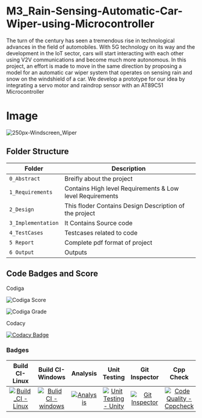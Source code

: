 # M3_Rain-Sensing-Automatic-Car-Wiper-using-Microcontroller

The turn of the century has seen a tremendous rise in technological advances in the field of 
automobiles. With 5G technology on its way and the development in the IoT sector, cars will 
start interacting with each other using V2V communications and become much more 
autonomous. In this project, an effort is made to move in the same direction by proposing a 
model for an automatic car wiper system that operates on sensing rain and snow on the 
windshield of a car. We develop a prototype for our idea by integrating a servo motor and 
raindrop sensor with an AT89C51 Microcontroller

# Image
![250px-Windscreen_Wiper](https://user-images.githubusercontent.com/101176652/168478774-12f746fd-ff52-437c-b6a5-ecb5cff25c33.gif)

## Folder Structure
|Folder             | Description |
|-------------------| -----------------------------------------|
| `0_Abstract`      | Breifly about the project |
| `1_Requirements`  | Contains High level Requirements & Low level Requirements  |
| `2_Design`        | This floder Contains Design Description of the project |
| `3_Implementation`| It Contains Source code |
| `4_TestCases`     | Testcases related to code |
| `5 Report`        | Complete pdf format of project |
| `6 Output`        | Outputs |

## Code Badges and Score

Codiga

![Codiga Score](https://api.codiga.io/project/33564/score/svg)

![Codiga Grade](https://api.codiga.io/project/33564/status/svg)

Codacy

[![Codacy Badge](https://app.codacy.com/project/badge/Grade/ea2f950d457a4d409603d98950ddc71d)](https://www.codacy.com/gh/bhsmadhuri/M3_Automatic-Rain-Sensing-Car-Wiper-using-Microcontroller/dashboard?utm_source=github.com&amp;utm_medium=referral&amp;utm_content=bhsmadhuri/M3_Automatic-Rain-Sensing-Car-Wiper-using-Microcontroller&amp;utm_campaign=Badge_Grade)

### Badges
|Build CI-Linux|Build CI-Windows|Analysis|Unit Testing |Git Inspector| Cpp Check |
|:--:|:--:|:--:|:--:|:--:| :--:|
|[![Build_CI - Linux](https://github.com/bhsmadhuri/M3_Automatic-Rain-Sensing-Car-Wiper-using-Microcontroller/actions/workflows/Linux.yml/badge.svg)](https://github.com/bhsmadhuri/M3_Automatic-Rain-Sensing-Car-Wiper-using-Microcontroller/actions/workflows/Linux.yml)|[![Bulid CI - windows](https://github.com/bhsmadhuri/M3_Automatic-Rain-Sensing-Car-Wiper-using-Microcontroller/actions/workflows/Windows.yml/badge.svg)](https://github.com/bhsmadhuri/M3_Automatic-Rain-Sensing-Car-Wiper-using-Microcontroller/actions/workflows/Windows.yml)|[![Analysis](https://github.com/bhsmadhuri/M3_Automatic-Rain-Sensing-Car-Wiper-using-Microcontroller/actions/workflows/analysis.yml/badge.svg)](https://github.com/bhsmadhuri/M3_Automatic-Rain-Sensing-Car-Wiper-using-Microcontroller/actions/workflows/analysis.yml)|[![Unit Testing - Unity](https://github.com/bhsmadhuri/M3_Automatic-Rain-Sensing-Car-Wiper-using-Microcontroller/actions/workflows/unit_test.yml/badge.svg)](https://github.com/bhsmadhuri/M3_Automatic-Rain-Sensing-Car-Wiper-using-Microcontroller/actions/workflows/unit_test.yml)|[![Git Inspector](https://github.com/bhsmadhuri/M3_Automatic-Rain-Sensing-Car-Wiper-using-Microcontroller/actions/workflows/git_insp.yml/badge.svg)](https://github.com/bhsmadhuri/M3_Automatic-Rain-Sensing-Car-Wiper-using-Microcontroller/actions/workflows/git_insp.yml)|[![Code Quality - Cppcheck](https://github.com/bhsmadhuri/M3_Automatic-Rain-Sensing-Car-Wiper-using-Microcontroller/actions/workflows/c-cpp.yml/badge.svg)](https://github.com/bhsmadhuri/M3_Automatic-Rain-Sensing-Car-Wiper-using-Microcontroller/actions/workflows/c-cpp.yml)|
